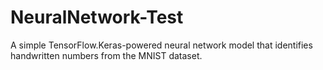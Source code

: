 # NeuralNetwork-Test
A simple TensorFlow.Keras-powered neural network model that identifies handwritten numbers from the MNIST dataset.

